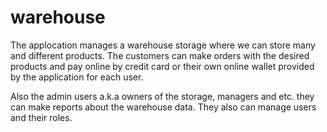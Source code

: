 # warehouse

The applocation manages a warehouse storage where we can store many and different products. 
The customers can make orders with the desired products and pay online by credit card or their own online wallet 
provided by the application for each user.

Also the admin users a.k.a owners of the storage, managers and etc. they can make reports about the warehouse data.
They also can manage users and their roles.
